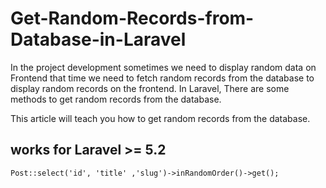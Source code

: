 # Get-Random-Records-from-Database-in-Laravel

In the project development sometimes we need to display random data on Frontend that time we need to fetch random records from the database to display random records on the frontend. In Laravel, There are some methods to get random records from the database.

This article will teach you how to get random records from the database.

## works for Laravel >= 5.2


```Post::select('id', 'title' ,'slug')->inRandomOrder()->get();```
